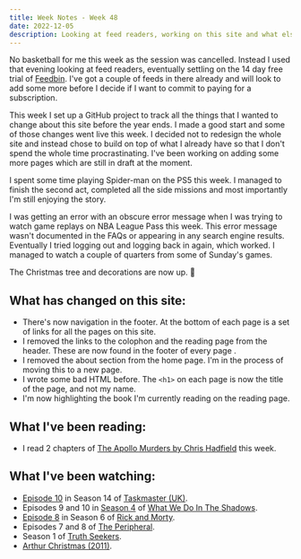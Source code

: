 ```yaml
---
title: Week Notes - Week 48
date: 2022-12-05
description: Looking at feed readers, working on this site and what else I've been up to over the last seven days.
---
```


No basketball for me this week as the session was cancelled. Instead I used that evening looking at feed readers, eventually settling on the 14 day free trial of [Feedbin](https://feedbin.com/). I've got a couple of feeds in there already and will look to add some more before I decide if I want to commit to paying for a subscription.

This week I set up a GitHub project to track all the things that I wanted to change about this site before the year ends. I made a good start and some of those changes went live this week. I decided not to redesign the whole site and instead chose to build on top of what I already have so that I don't spend the whole time procrastinating. I've been working on adding some more pages which are still in draft at the moment.

I spent some time playing Spider-man on the PS5 this week. I managed to finish the second act, completed all the side missions and most importantly I'm still enjoying the story.

I was getting an error with an obscure error message when I was trying to watch game replays on NBA League Pass this week. This error message wasn't documented in the FAQs or appearing in any search engine results. Eventually I tried logging out and logging back in again, which worked. I managed to watch a couple of quarters from some of Sunday's games.

The Christmas tree and decorations are now up. 🎄

## What has changed on this site:

- There's now navigation in the footer. At the bottom of each page is a set of links for all the pages on this site.
- I removed the links to the colophon and the reading page from the header. These are now found in the footer of every page .
- I removed the about section from the home page. I'm in the process of moving this to a new page.
- I wrote some bad HTML before. The `<h1>` on each page is now the title of the page, and not my name.
- I'm now highlighting the book I'm currently reading on the reading page.

## What I've been reading:

- I read 2 chapters of [The Apollo Murders by Chris Hadfield](/reading/9780735282353/) this week.

## What I've been watching:

- [Episode 10](https://www.themoviedb.org/tv/63404-taskmaster/season/14/episode/10) in Season 14 of [Taskmaster (UK)](https://www.themoviedb.org/tv/63404-taskmaster).
- Episodes 9 and 10 in [Season 4](https://www.themoviedb.org/tv/83631-what-we-do-in-the-shadows/season/4) of [What We Do In The Shadows](https://www.themoviedb.org/tv/83631-what-we-do-in-the-shadows).
- [Episode 8](https://www.themoviedb.org/tv/60625-rick-and-morty/season/6/episode/8) in Season 6 of [Rick and Morty](https://www.themoviedb.org/tv/60625-rick-and-morty).
- Episodes 7 and 8 of [The Peripheral](https://www.themoviedb.org/tv/95403-the-peripheral).
- Season 1 of [Truth Seekers](https://www.themoviedb.org/tv/92209-truth-seekers).
- [Arthur Christmas (2011)](https://www.themoviedb.org/movie/51052-arthur-christmas).
